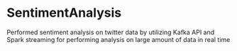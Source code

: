 # SentimentAnalysis
Performed sentiment analysis on twitter data by utilizing Kafka API and Spark streaming for performing analysis on large amount of data in real time

